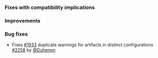 
  [@Duhemm]: http://github.com/Duhemm
  [1933]: https://github.com/sbt/sbt/issues/1933
  [2258]: https://github.com/sbt/sbt/pull/2258

### Fixes with compatibility implications

### Improvements

### Bug fixes

- Fixes [#1933][1933] duplicate warnings for artifacts in distinct configurations [#2258][2258] by
  [@Duhemm][@Duhemm]
